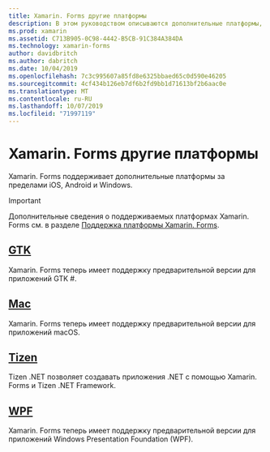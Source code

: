 ```yaml
---
title: Xamarin. Forms другие платформы
description: В этом руководством описываются дополнительные платформы, поддерживаемые Xamarin. Forms.
ms.prod: xamarin
ms.assetid: C713B905-0C98-4442-B5CB-91C384A384DA
ms.technology: xamarin-forms
author: davidbritch
ms.author: dabritch
ms.date: 10/04/2019
ms.openlocfilehash: 7c3c995607a85fd8e6325bbaed65c0d590e46205
ms.sourcegitcommit: 4cf434b126eb7df6b2fd9bb1d71613bf2b6aac0e
ms.translationtype: MT
ms.contentlocale: ru-RU
ms.lasthandoff: 10/07/2019
ms.locfileid: "71997119"
---
```

# <a name="xamarinforms-other-platforms"></a>Xamarin. Forms другие платформы

Xamarin. Forms поддерживает дополнительные платформы за пределами iOS, Android и Windows.

> [!IMPORTANT]
> Дополнительные сведения о поддерживаемых платформах Xamarin. Forms см. в разделе [Поддержка платформы Xamarin. Forms](https://github.com/xamarin/Xamarin.Forms/wiki/Platform-Support).

## <a name="gtkgtkmd"></a>[GTK](gtk.md)

Xamarin. Forms теперь имеет поддержку предварительной версии для приложений GTK #.

## <a name="macmacmd"></a>[Mac](mac.md)

Xamarin. Forms теперь имеет поддержку предварительной версии для приложений macOS.

## <a name="tizentizenmd"></a>[Tizen](tizen.md)

Tizen .NET позволяет создавать приложения .NET с помощью Xamarin. Forms и Tizen .NET Framework.

## <a name="wpfwpfmd"></a>[WPF](wpf.md)

Xamarin. Forms теперь имеет поддержку предварительной версии для приложений Windows Presentation Foundation (WPF).
